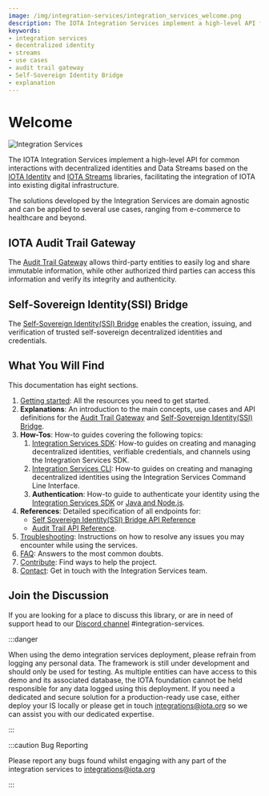 ```yaml
---
image: /img/integration-services/integration_services_welcome.png
description: The IOTA Integration Services implement a high-level API for common interactions with decentralized identities and Data Streams.
keywords:
- integration services
- decentralized identity
- streams
- use cases
- audit trail gateway
- Self-Sovereign Identity Bridge
- explanation
---
```

# Welcome

![Integration Services](/img/integration-services/integration_services_welcome.png)

The IOTA Integration Services implement a high-level API for common interactions with decentralized identities and Data
Streams based on the [IOTA Identity](https://wiki.iota.org/identity.rs/introduction)
and [IOTA Streams](https://wiki.iota.org/streams/welcome) libraries, facilitating the integration of IOTA into
existing digital infrastructure.

The solutions developed by the Integration Services are domain agnostic and can be applied to several use cases, ranging
from e-commerce to healthcare and beyond.

## IOTA Audit Trail Gateway

The [Audit Trail Gateway](explanations/services/audit-trail-gateway/introduction.md) allows third-party entities to easily log and share immutable information, while other
authorized third parties can access this information and verify its integrity and authenticity.

## Self-Sovereign Identity(SSI) Bridge

The [Self-Sovereign Identity(SSI) Bridge](explanations/services/SSI-bridge/introduction.md) enables the creation, issuing, and verification of trusted self-sovereign
decentralized identities and credentials.

## What You Will Find

This documentation has eight sections.

1. [Getting started](getting_started/overview.md): All the resources you need to get started.
2. **Explanations**: An introduction to the main concepts, use cases and API definitions for the [Audit Trail Gateway](explanations/services/audit-trail-gateway/introduction.md) and [Self-Sovereign Identity(SSI) Bridge](explanations/services/SSI-bridge/introduction.md).
3. **How-Tos**: How-to guides covering the following topics:
   1. [Integration Services SDK](how_tos/integration-services-sdk/introduction.mdx): How-to guides on creating and managing decentralized identities, verifiable credentials, and channels using the Integration Services SDK.
   2. [Integration Services CLI](how_tos/is-cli/introduction.md):  How-to guides on creating and managing decentralized identities using the Integration Services Command Line Interface.
   3. **Authentication**: How-to guide to authenticate your identity using the [Integration Services SDK](how_tos/is-cli/authenticate-your-identity.mdx) or  [Java and Node.js](how_tos/integration-services-sdk/authenticate-your-identity.mdx).
4. **References**: Detailed specification of all endpoints for:
    * [Self Sovereign Identity(SSI) Bridge API Reference](references/ssi_bridge_api_reference.md) 
    * [Audit Trail API Reference](references/audit_trail_gw_api_reference.md).
5. [Troubleshooting](troubleshooting.md): Instructions on how to resolve any issues you may encounter while using the services.
6. [FAQ](faq): Answers to the most common doubts.
7. [Contribute](contribute): Find ways to help the project.
8. [Contact](contact.md): Get in touch with the Integration Services team.

## Join the Discussion

If you are looking for a place to discuss this library, or are in need of support head to
our [Discord channel](https://discord.gg/iota) #integration-services.

:::danger

When using the demo integration services deployment, please refrain from logging any personal data. The framework is still under development and should only be used for testing. As multiple entities can have access to this demo and its associated database, the IOTA foundation cannot be held responsible for any data logged using this deployment. If you need a dedicated and secure solution for a production-ready use case, either deploy your IS locally or please get in touch [integrations@iota.org](mailto:integrations@iota.org) so we can assist you with our dedicated expertise.

:::

:::caution Bug Reporting

Please report any bugs found whilst engaging with any part of the integration services to [integrations@iota.org](mailto:integrations@iota.org)

:::
